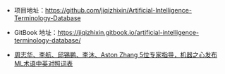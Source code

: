 


- 项目地址：https://github.com/jiqizhixin/Artificial-Intelligence-Terminology-Database
- GitBook 地址：https://jiqizhixin.gitbook.io/artificial-intelligence-terminology-database/

- [周志华、李航、邱锡鹏、李沐、Aston Zhang 5位专家指导，机器之心发布ML术语中英对照词表](https://mp.weixin.qq.com/s/p-xTgwI86Ts6eHEUUIcH6g)
